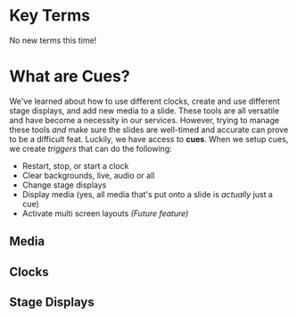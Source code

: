 <!-- TITLE: 206 - Cues -->
<!-- SUBTITLE: This is where it all comes together. One last click (after some setup) -->

# Key Terms
No new terms this time!

# What are Cues?
We've learned about how to use different clocks, create and use different stage displays, and add new media to a slide. These tools are all versatile and have become a necessity in our services. However, trying to manage these tools _and_ make sure the slides are well-timed and accurate can prove to be a difficult feat. Luckily, we have access to **cues**. When we setup cues, we create _triggers_ that can do the following:  
* Restart, stop, or start a clock
* Clear backgrounds, live, audio or all
* Change stage displays
* Display media (yes, all media that's put onto a slide is _actually_ just a cue)
* Activate multi screen layouts *(Future feature)*

## Media
## Clocks
## Stage Displays